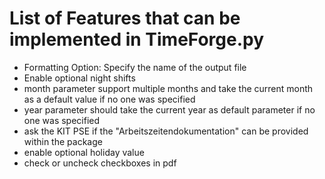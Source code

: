 # List of Features that can be implemented in TimeForge.py

- Formatting Option: Specify the name of the output file
- Enable optional night shifts
- month parameter support multiple months and take the current month as a default value if no one was specified
- year parameter should take the current year as default parameter if no one was specified
- ask the KIT PSE if the "Arbeitszeitendokumentation" can be provided within the package
- enable optional holiday value
- check or uncheck checkboxes in pdf
